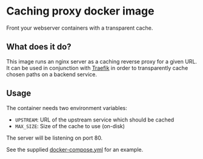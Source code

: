 # Caching proxy docker image

Front your webserver containers with a transparent cache.

## What does it do?

This image runs an nginx server as a caching reverse proxy for a given URL. It can be used in conjunction with [Traefik](https://github.com/containous/traefik) in order to transparently cache chosen paths on a backend service.

## Usage

The container needs two environment variables:

* `UPSTREAM`: URL of the upstream service which should be cached
* `MAX_SIZE`: Size of the cache to use (on-disk)

The server will be listening on port 80.

See the supplied [docker-compose.yml](docker-compose.yml) for an example.
